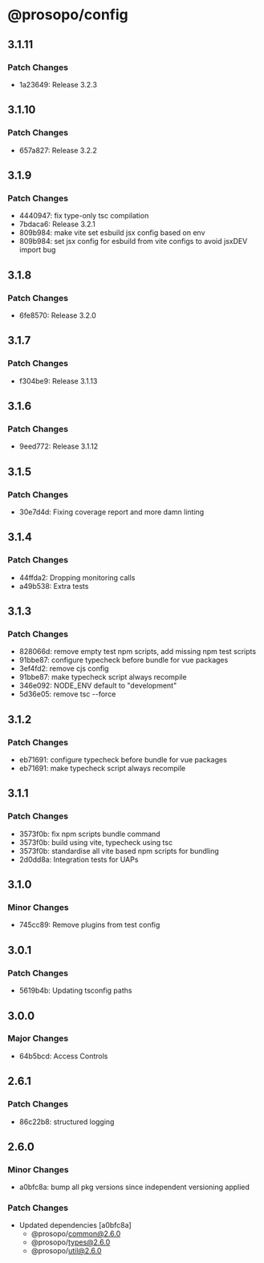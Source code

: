 # @prosopo/config

## 3.1.11
### Patch Changes

- 1a23649: Release 3.2.3

## 3.1.10
### Patch Changes

- 657a827: Release 3.2.2

## 3.1.9
### Patch Changes

- 4440947: fix type-only tsc compilation
- 7bdaca6: Release 3.2.1
- 809b984: make vite set esbuild jsx config based on env
- 809b984: set jsx config for esbuild from vite configs to avoid jsxDEV import bug

## 3.1.8
### Patch Changes

- 6fe8570: Release 3.2.0

## 3.1.7
### Patch Changes

- f304be9: Release 3.1.13

## 3.1.6
### Patch Changes

- 9eed772: Release 3.1.12

## 3.1.5
### Patch Changes

- 30e7d4d: Fixing coverage report and more damn linting

## 3.1.4
### Patch Changes

- 44ffda2: Dropping monitoring calls
- a49b538: Extra tests

## 3.1.3
### Patch Changes

- 828066d: remove empty test npm scripts, add missing npm test scripts
- 91bbe87: configure typecheck before bundle for vue packages
- 3ef4fd2: remove cjs config
- 91bbe87: make typecheck script always recompile
- 346e092: NODE_ENV default to "development"
- 5d36e05: remove tsc --force

## 3.1.2
### Patch Changes

- eb71691: configure typecheck before bundle for vue packages
- eb71691: make typecheck script always recompile

## 3.1.1
### Patch Changes

- 3573f0b: fix npm scripts bundle command
- 3573f0b: build using vite, typecheck using tsc
- 3573f0b: standardise all vite based npm scripts for bundling
- 2d0dd8a: Integration tests for UAPs

## 3.1.0
### Minor Changes

- 745cc89: Remove plugins from test config

## 3.0.1
### Patch Changes

- 5619b4b: Updating tsconfig paths

## 3.0.0
### Major Changes

- 64b5bcd: Access Controls

## 2.6.1
### Patch Changes

- 86c22b8: structured logging

## 2.6.0

### Minor Changes

- a0bfc8a: bump all pkg versions since independent versioning applied

### Patch Changes

- Updated dependencies [a0bfc8a]
  - @prosopo/common@2.6.0
  - @prosopo/types@2.6.0
  - @prosopo/util@2.6.0
